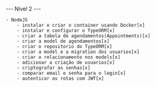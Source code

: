 --- Nível 2 ---

    - NodeJS
        - instalar e criar o container usando Docker[x]
        - instalar e configurar o TypeORM[x]
        - criar a tabela de agendamentos(Appointments)[x]
        - criar a model de agendamentos[x]
        - criar o repositorio do TypeORM[x]
        - criar a model e a migration dos usuarios[x]
        - criar o relacionamento nos models[x]
        - adicionar a criação de usuarios[x]
        - criptografar as senhas[x]
        - comparar email e senha para o login[x]
        - autenticar as rotas com JWT[x]
